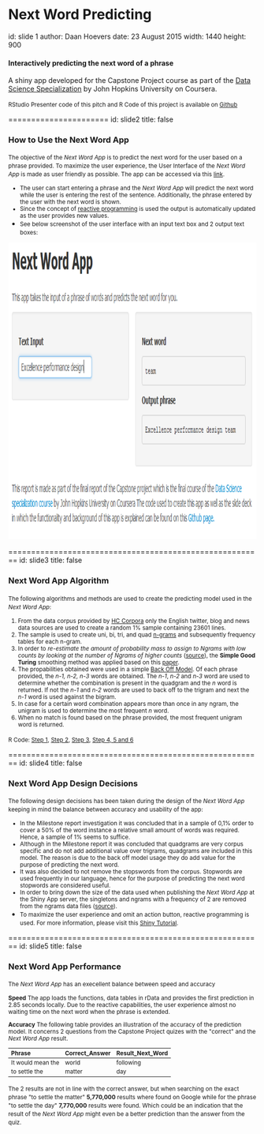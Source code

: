 Next Word Predicting
========================================================
id: slide 1
author: Daan Hoevers
date: 23 August 2015
width: 1440
height: 900

#### Interactively predicting the next word of a phrase

A shiny app developed for the Capstone Project course as part of the [Data Science Specialization](https://www.coursera.org/specialization/jhudatascience/1?utm_medium=listingPage) by John Hopkins University on Coursera. 


<small> RStudio Presenter code of this pitch and R Code of this project is available on [Github](https://github.com/DaanHoevers/Capstone_Project/tree/master/02_Final_Project) </small>


======================
id: slide2
title: false

### How to Use the Next Word App
<small> The objective of the *Next Word App* is to predict the next word for the user based on a phrase provided. To maximize the user experience, the User Interface of the *Next Word App* is made as user friendly as possible. The app can be accessed via this [link](https://daanhoevers.shinyapps.io/Capstone_Final_Project_Next_Word_App).
* The user can start entering a phrase and the *Next Word App* will predict the next word while the user is entering the rest of the sentence. Additionally, the phrase entered by the user with the next word is shown. 
* Since the concept of [reactive programming](https://en.wikipedia.org/wiki/Reactive_programming) is used the output is automatically updated as the user provides new values.
* See below screenshot of the user interface with an input text box and 2 output text boxes:</small>

<div align="center">
<img src="screenshot.PNG" width=800 height=600>
</div>


========================================================
id: slide3
title: false



### Next Word App Algorithm
<small>The following algorithms and methods are used to create the predicting model used in the *Next Word App*:

1. From the data corpus provided by [HC Corpora](www.corpora.heliohost.org) only the English twitter, blog and news data sources are used to create a random 1% sample containing 23601 lines.
2. The sample is used to create uni, bi, tri, and quad [n-grams](https://en.wikipedia.org/wiki/N-gram) and subsequently frequency tables for each n-gram.
3. In order to *re-estimate the amount of probability mass to assign to Ngrams with low counts by looking at the number of Ngrams of higher counts* ([source](http://l2r.cs.uiuc.edu/~danr/Teaching/CS546-09/Lectures/Lec5-Stat-09-ext.pdf)), the **Simple Good Turing** smoothing method was applied based on this [paper](http://l2r.cs.uiuc.edu/~danr/Teaching/CS546-09/Lectures/Lec5-Stat-09-ext.pdf). 
4. The propabilities obtained were used in a simple [Back Off Model](https://en.wikipedia.org/wiki/Katz%27s_back-off_model). Of each phrase provided, the *n-1, n-2, n-3* words are obtained. The *n-1*, *n-2* and *n-3* word are used to determine whether the combination is present in the quadgram and the *n* word is returned. If not the *n-1* and *n-2* words are used to back off to the trigram and next the *n-1* word is used against the bigram. 
5. In case for a certain word combination appears more than once in any ngram, the unigram is used to determine the most frequent *n* word.
6. When no match is found based on the phrase provided, the most frequent unigram word is returned.

R Code: [Step 1](https://github.com/DaanHoevers/Capstone_Project/blob/master/02_Final_Project/Sample_Creation.R), [Step 2](https://github.com/DaanHoevers/Capstone_Project/blob/master/02_Final_Project/Create_Data_Files_App.R), [Step 3](https://github.com/DaanHoevers/Capstone_Project/blob/master/02_Final_Project/Simple_Good_Turing.R), [Step 4, 5 and 6](https://github.com/DaanHoevers/Capstone_Project/blob/master/02_Final_Project/inputPreparation.R)
</small>

========================================================
id: slide4
title: false

### Next Word App Design Decisions

<small> The following design decisions has been taken during the design of the *Next Word App* keeping in mind the balance between accuracy and usability of the app:

* In the Milestone report investigation it was concluded  that in a sample of 0,1% order to cover a 50% of the word instance a relative small amount of words was required. Hence, a sample of 1% seems to suffice.
* Although in the Milestone report it was concluded that quadgrams are very corpus specific and do not add additional value over trigrams, quadgrams are included in this model. The reason is due to the back off model usage they do add value for the purpose of predicting the next word.
* It was also decided to not remove the stopswords from the corpus. Stopwords are used frequently in our language, hence for the purpose of predicting the next word stopwords are considered useful.
* In order to bring down the size of the data used when publishing the *Next Word App* at the Shiny App server, the singletons and ngrams with a frequency of 2 are removed from the ngrams data files ([source](https://class.coursera.org/nlp/lecture/19)).
* To maximize the user experience and omit an action button, reactive programming is used. For more information, please visit this [Shiny Tutorial](http://shiny.rstudio.com/tutorial/lesson6/#stq=&stp=0).</small>


========================================================
id: slide5
title: false



### Next Word App Performance
<small> The *Next Word App* has an execellent balance between speed and accuracy

**Speed**
The app loads the functions, data tables in rData and provides the first prediction in 2.85 seconds locally. Due to the reactive capabilities, the user experience almost no waiting time on the next word when the phrase is extended.

**Accuracy**
The following table provides an illustration of the accuracy of the prediction model. It concerns 2 questions from the Capstone Project quizes with the "correct" and the *Next Word App* result.


|Phrase            |Correct_Answer |Result_Next_Word |
|:-----------------|:--------------|:----------------|
|It would mean the |world          |following        |
|to settle the     |matter         |day              |

The 2 results are not in line with the correct answer, but when searching on the exact phrase "to settle the matter" **5,770,000** results where found on Google while for the phrase "to settle the day" **7,770,000** results were found. Which could be an indication that the result of the *Next Word App* might even be a better prediction than the answer from the quiz.</small> 
